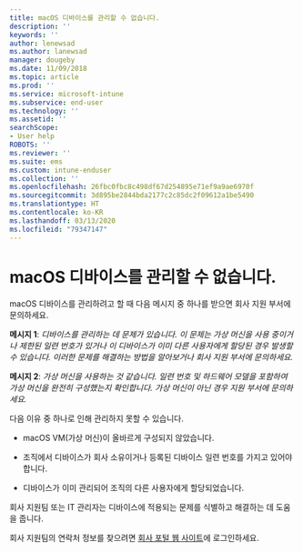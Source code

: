 ```yaml
---
title: macOS 디바이스를 관리할 수 없습니다.
description: ''
keywords: ''
author: lenewsad
ms.author: lanewsad
manager: dougeby
ms.date: 11/09/2018
ms.topic: article
ms.prod: ''
ms.service: microsoft-intune
ms.subservice: end-user
ms.technology: ''
ms.assetid: ''
searchScope:
- User help
ROBOTS: ''
ms.reviewer: ''
ms.suite: ems
ms.custom: intune-enduser
ms.collection: ''
ms.openlocfilehash: 26fbc0fbc8c498df67d254895e71ef9a9ae6970f
ms.sourcegitcommit: 3d895be2844bda2177c2c85dc2f09612a1be5490
ms.translationtype: HT
ms.contentlocale: ko-KR
ms.lasthandoff: 03/13/2020
ms.locfileid: "79347147"
---
```

# <a name="unable-to-get-macos-device-managed"></a>macOS 디바이스를 관리할 수 없습니다.

macOS 디바이스를 관리하려고 할 때 다음 메시지 중 하나를 받으면 회사 지원 부서에 문의하세요.

**메시지 1**: *디바이스를 관리하는 데 문제가 있습니다. 이 문제는 가상 머신을 사용 중이거나 제한된 일련 번호가 있거나 이 디바이스가 이미 다른 사용자에게 할당된 경우 발생할 수 있습니다. 이러한 문제를 해결하는 방법을 알아보거나 회사 지원 부서에 문의하세요.*

**메시지 2**: *가상 머신을 사용하는 것 같습니다. 일련 번호 및 하드웨어 모델을 포함하여 가상 머신을 완전히 구성했는지 확인합니다. 가상 머신이 아닌 경우 지원 부서에 문의하세요.*  

다음 이유 중 하나로 인해 관리하지 못할 수 있습니다. 

* macOS VM(가상 머신)이 올바르게 구성되지 않았습니다.   

* 조직에서 디바이스가 회사 소유이거나 등록된 디바이스 일련 번호를 가지고 있어야 합니다.   

* 디바이스가 이미 관리되어 조직의 다른 사용자에게 할당되었습니다.  

회사 지원팀 또는 IT 관리자는 디바이스에 적용되는 문제를 식별하고 해결하는 데 도움을 줍니다.  

회사 지원팀의 연락처 정보를 찾으려면 [회사 포털 웹 사이트](https://go.microsoft.com/fwlink/?linkid=2010980)에 로그인하세요.
